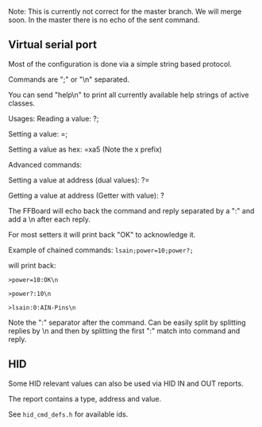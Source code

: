 Note: This is currently not correct for the master branch. We will merge soon. In the master there is no echo of the sent command.

## Virtual serial port
Most of the configuration is done via a simple string based protocol.

Commands are ";" or "\n" separated.

You can send "help\n" to print all currently available help strings of active classes.

Usages:
Reading a value: <cmd>?;

Setting a value: <cmd>=<int>;

Setting a value as hex: <cmd>=xa5 (Note the x prefix)

Advanced commands:

Setting a value at address (dual values): <cmd>?<addr>=<val>

Getting a value at address (Getter with value): <cmd>?<addr>


The FFBoard will echo back the command and reply separated by a ":" and add a \n after each reply.

For most setters it will print back "OK" to acknowledge it.

Example of chained commands:
`lsain;power=10;power?;`

will print back:

`>power=10:OK\n`

`>power?:10\n`

`>lsain:0:AIN-Pins\n`

Note the ":" separator after the command. Can be easily split by splitting replies by \n and then by splitting the first ":" match into command and reply.

## HID
Some HID relevant values can also be used via HID IN and OUT reports.

The report contains a type, address and value.

See `hid_cmd_defs.h` for available ids.